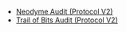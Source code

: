 - [Neodyme Audit (Protocol V2)](https://github.com/drift-labs/audits/blob/master/protocol-v2/neodyme.pdf)
- [Trail of Bits Audit (Protocol V2)](https://github.com/drift-labs/audits/blob/master/protocol-v2/tob.pdf)
